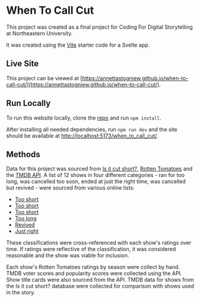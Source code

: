 # When To Call Cut
This project was created as a final project for Coding For Digital Storytelling at Northeastern University.

It was created using the [Vite](https://vitejs.dev/guide/) starter code for a Svelte app.

## Live Site
This project can be viewed at [https://annettastogniew.github.io/when-to-call-cut/](https://annettastogniew.github.io/when-to-call-cut/).

## Run Locally
To run this website locally, clone the [repo](https://github.com/annettastogniew/when-to-call-cut.git) and run `npm install`.

After installing all needed dependencies, run `npm run dev` and the site should be available at [http://localhost:5173/when_to_call_cut/](http://localhost:5173/when_to_call_cut/).

## Methods
Data for this project was sourced from [Is it cut short?](https://github.com/xdpirate/isitcutshort.com/blob/main/data.json), [Rotten Tomatoes](https://www.rottentomatoes.com/) and the [TMDB API](https://www.themoviedb.org/documentation/api?language=en-US). A list of 12 shows in four different categories - ran for too long, was cancelled too soon, ended at just the right time, was cancelled but revived - were sourced from various online lists:

- [Too short](https://www.reddit.com/r/television/comments/10thkq1/what_tv_shows_were_cancelled_far_too_soon_but/)
- [Too short](https://www.reddit.com/r/television/comments/ll129o/great_shows_that_got_cancelled_too_soon_before_a/)
- [Too short](https://www.reddit.com/r/AskReddit/comments/w5t67f/what_shows_got_canceled_too_soon/)
- [Too long](https://www.buzzfeed.com/shylawatson/tv-shows-that-went-on-too-long-reddit)
- [Revived](https://www.insider.com/fans-saved-tv-show-2018-6#jericho-fans-sent-thousands-of-pounds-of-nuts-to-cbs-to-get-the-network-to-renew-the-series-7)
- [Just right](https://www.buzzfeed.com/jennaguillaume/tv-shows-that-ended-at-the-right-time)

These classifications were cross-referenced with each show's ratings over time. If ratings were reflective of the classification, it was considered
reasonable and the show was viable for inclusion. 

Each show's Rotten Tomatoes ratings by season were collect by hand. TMDB voter scores and popularity scores were collected using the API. Show title
cards were also sourced from the API. TMDB data for shows from the Is it cut short? database were collected for comparison with shows used in the story.
